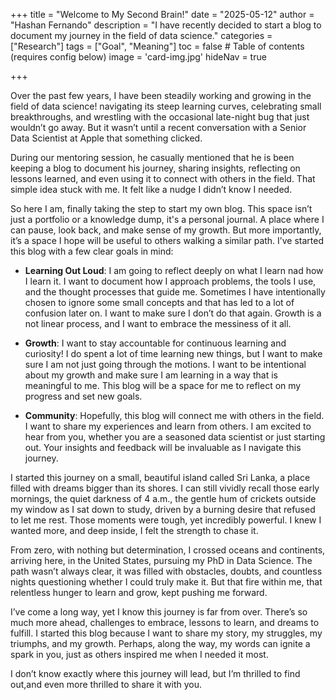 +++
title = "Welcome to My Second Brain!"
date = "2025-05-12"
author = "Hashan Fernando"
description = "I have recently decided to start a blog to document my journey in the field of data science."
categories = ["Research"]
tags = ["Goal", "Meaning"]
toc = false  # Table of contents (requires config below)
image = 'card-img.jpg'
hideNav = true

+++

Over the past few years, I have been steadily working and growing in the field of data science! navigating its steep learning curves, celebrating small breakthroughs, and wrestling with the occasional late-night bug that just wouldn’t go away. But it wasn’t until a recent conversation with a Senior Data Scientist at Apple that something clicked.

During our mentoring session, he casually mentioned that he is been keeping a blog to document his journey, sharing insights, reflecting on lessons learned, and even using it to connect with others in the field. That simple idea stuck with me. It felt like a nudge I didn’t know I needed.

So here I am, finally taking the step to start my own blog. This space isn’t just a portfolio or a knowledge dump, it's a personal journal. A place where I can pause, look back, and make sense of my growth. But more importantly, it’s a space I hope will be useful to others walking a similar path. I’ve started this blog with a few clear goals in mind:

- **Learning Out Loud**: I am going to reflect deeply on what I learn nad how I learn it. I want to document how I approach problems, the tools I use, and the thought processes that guide me. Sometimes I have intentionally chosen to ignore some small concepts and that has led to a lot of confusion later on. I want to make sure I don’t do that again. Growth is a not linear process, and I want to embrace the messiness of it all.

- **Growth**: I want to stay accountable for continuous learning and curiosity! I do spent a lot of time learning new things, but I want to make sure I am not just going through the motions. I want to be intentional about my growth and make sure I am learning in a way that is meaningful to me. This blog will be a space for me to reflect on my progress and set new goals.

- **Community**: Hopefully, this blog will connect me with others in the field. I want to share my experiences and learn from others. I am excited to hear from you, whether you are a seasoned data scientist or just starting out. Your insights and feedback will be invaluable as I navigate this journey.

I started this journey on a small, beautiful island called Sri Lanka, a place filled with dreams bigger than its shores. I can still vividly recall those early mornings, the quiet darkness of 4 a.m., the gentle hum of crickets outside my window as I sat down to study, driven by a burning desire that refused to let me rest. Those moments were tough, yet incredibly powerful. I knew I wanted more, and deep inside, I felt the strength to chase it.

From zero, with nothing but determination, I crossed oceans and continents, arriving here, in the United States, pursuing my PhD in Data Science. The path wasn’t always clear, it was filled with obstacles, doubts, and countless nights questioning whether I could truly make it. But that fire within me, that relentless hunger to learn and grow, kept pushing me forward.

I’ve come a long way, yet I know this journey is far from over. There’s so much more ahead, challenges to embrace, lessons to learn, and dreams to fulfill. I started this blog because I want to share my story, my struggles, my triumphs, and my growth. Perhaps, along the way, my words can ignite a spark in you, just as others inspired me when I needed it most.

I don’t know exactly where this journey will lead, but I’m thrilled to find out,and even more thrilled to share it with you.